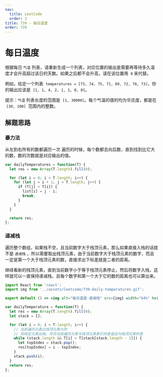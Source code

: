 ```yaml
---
nav:
  title: LeetCode
  order: 3
title: 739 - 每日温度
order: 739
---
```


# 每日温度

根据每日 `气温` 列表，请重新生成一个列表，对应位置的输出是需要再等待多久温度才会升高超过该日的天数。如果之后都不会升高，请在该位置用  `0` 来代替。

例如，给定一个列表  `temperatures = [73, 74, 75, 71, 69, 72, 76, 73]`，你的输出应该是  `[1, 1, 4, 2, 1, 1, 0, 0]`。

提示：`气温` 列表长度的范围是  `[1, 30000]`。每个气温的值的均为华氏度，都是在  `[30, 100]`  范围内的整数。

## 解题思路

### 暴力法

从左到右所有的数都遍历一次
遍历的时候，每个数都去向后数，直到找到比它大的数，数的次数就是对应输出的值。

```js
var dailyTemperatures = function(T) {
  let res = new Array(T.length).fill(0);

  for (let i = 0; i < T.length; i++) {
    for (let j = i + 1; j < T.length; j++) {
      if (T[j] > T[i]) {
        list[i] = j - i;
        break;
      }
    }
  }

  return res;
};
```

### 递减栈

遍历整个数组，如果栈不空，且当前数字大于栈顶元素，那么如果直接入栈的话就不是 `递减栈` ，所以需要取出栈顶元素，由于当前数字大于栈顶元素的数字，而且一定是第一个大于栈顶元素的数，直接求出下标差就是二者的距离。

继续看新的栈顶元素，直到当前数字小于等于栈顶元素停止，然后将数字入栈，这样就可以一直保持递减栈，且每个数字和第一个大于它的数的距离也可以算出来。

```jsx | inline
import React from 'react';
import img from '../assets/leetcode/739-daily-temperatures.gif';

export default () => <img alt="每日温度-递减栈" src={img} width="64%" height="64%" />;
```

```js
var dailyTemperature = function(T) {
  let res = new Array(T.length).fill(0);
  let stack = [];

  for (let i = 0; i < T.length; i++) {
    // 当前遍历元素比栈顶元素大时
    // 将栈定元素出栈，并将当前遍历元素与栈顶元素索引的差值设为栈顶元素的值
    while (stack.length && T[i] > T[stack[stack.length - 1]]) {
      let topIndex = stack.pop();
      res[topIndex] = i - topIndex;
    }
    stack.push(i);
  }
  return res;
};
```
